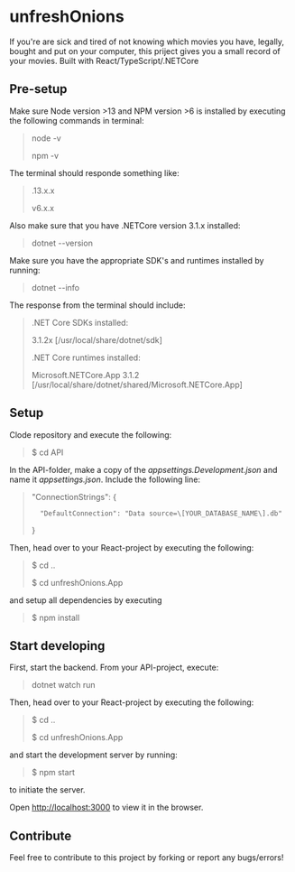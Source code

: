 # unfreshOnions

If you're are sick and tired of not knowing which movies you have, legally, bought and put on your computer, this priject gives you a small record of your movies. Built with React/TypeScript/.NETCore

## Pre-setup
Make sure Node version >13 and NPM version >6 is installed by executing the following commands in terminal:

> node -v
>
> npm -v

The terminal should responde something like:

> .13.x.x
>
>v6.x.x

Also make sure that you have .NETCore version 3.1.x installed:
> dotnet --version 

Make sure you have the appropriate SDK's and runtimes installed by running:
> dotnet --info

The response from the terminal should include:
> .NET Core SDKs installed:
>
> 3.1.2x [/usr/local/share/dotnet/sdk]
>
>
> .NET Core runtimes installed:
>
> Microsoft.NETCore.App 3.1.2 [/usr/local/share/dotnet/shared/Microsoft.NETCore.App]


## Setup
Clode repository and execute the following:
> $ cd API

In the API-folder, make a copy of the <em>appsettings.Development.json</em> and name it <em>appsettings.json</em>. Include the following line:
> "ConnectionStrings": \{
>
>		"DefaultConnection": "Data source=\[YOUR_DATABASE_NAME\].db"
>
>	\}

Then, head over to your React-project by executing the following:
> $ cd ..
>
> $ cd unfreshOnions.App

and setup all dependencies by executing
> $ npm install

## Start developing
First, start the backend. From your API-project, execute:
> dotnet watch run

Then, head over to your React-project by executing the following:
> $ cd ..
>
> $ cd unfreshOnions.App

and start the development server by running:
> $ npm start

to initiate the server.

Open [http://localhost:3000](http://localhost:3000) to view it in the browser.

## Contribute

Feel free to contribute to this project by forking or report any bugs/errors!






